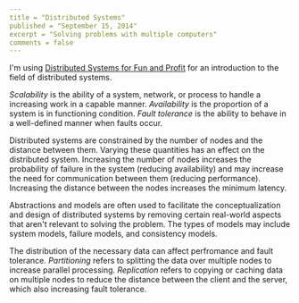 ```yaml
---
title = "Distributed Systems"
published = "September 15, 2014"
excerpt = "Solving problems with multiple computers"
comments = false
---
```


I'm using [Distributed Systems for Fun and Profit] for an introduction to the field of distributed systems.

[Distributed Systems for Fun and Profit]: http://book.mixu.net/distsys/

_Scalability_ is the ability of a system, network, or process to handle a increasing work in a capable manner. _Availability_ is the proportion of a system is in functioning condition. _Fault tolerance_ is the ability to behave in a well-defined manner when faults occur.

Distributed systems are constrained by the number of nodes and the distance between them. Varying these quantities has an effect on the distributed system. Increasing the number of nodes increases the probability of failure in the system (reducing availability) and may increase the need for communication between them (reducing performance). Increasing the distance between the nodes increases the minimum latency.

Abstractions and models are often used to facilitate the conceptualization and design of distributed systems by removing certain real-world aspects that aren't relevant to solving the problem. The types of models may include system models, failure models, and consistency models.

The distribution of the necessary data can affect perfromance and fault tolerance. _Partitioning_ refers to splitting the data over multiple nodes to increase parallel processing. _Replication_ refers to copying or caching data on multiple nodes to reduce the distance between the client and the server, which also increasing fault tolerance.
